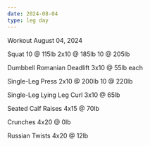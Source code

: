 ```yaml
---
date: 2024-08-04
type: leg day
---
```

Workout August 04, 2024

Squat
10 @ 115lb
2x10 @ 185lb
10 @ 205lb

Dumbbell Romanian Deadlift
3x10 @ 55lb each

Single-Leg Press
2x10 @ 200lb
10 @ 220lb

Single-Leg Lying Leg Curl
3x10 @ 65lb

Seated Calf Raises
4x15 @ 70lb

Crunches
4x20 @ 0lb

Russian Twists
4x20 @ 12lb